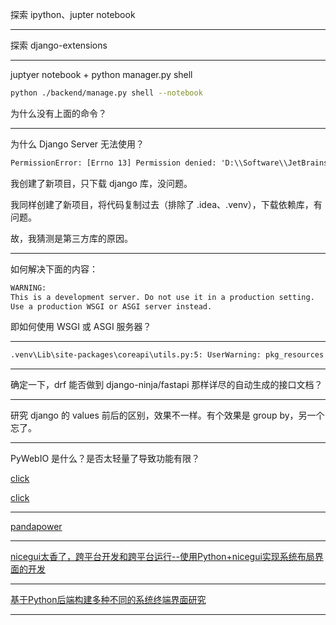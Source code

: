 探索 ipython、jupter notebook

---

探索 django-extensions

---

juptyer notebook + python manager.py shell
```bash
python ./backend/manage.py shell --notebook
```
为什么没有上面的命令？

---

为什么 Django Server 无法使用？
```txt
PermissionError: [Errno 13] Permission denied: 'D:\\Software\\JetBrains\\PyCharm 2024.1.4\\jbr\\bin'
```
我创建了新项目，只下载 django 库，没问题。

我同样创建了新项目，将代码复制过去（排除了 .idea、.venv），下载依赖库，有问题。

故，我猜测是第三方库的原因。

---

如何解决下面的内容：
```txt
WARNING:
This is a development server. Do not use it in a production setting.
Use a production WSGI or ASGI server instead.
```
即如何使用 WSGI 或 ASGI 服务器？

---

```txt
.venv\Lib\site-packages\coreapi\utils.py:5: UserWarning: pkg_resources is deprecated as an API. See https://setuptools.pypa.io/en/latest/pkg_resources.html. The pkg_resources package is slated for removal as early as 2025-11-30. Refrain from using this package or pin to Setuptools<81.
```

---

确定一下，drf 能否做到 django-ninja/fastapi 那样详尽的自动生成的接口文档？

---

研究 django 的 values 前后的区别，效果不一样。有个效果是 group by，另一个忘了。

---

PyWebIO 是什么？是否太轻量了导致功能有限？

[click](https://pywebio.readthedocs.io/zh-cn/latest/index.html)

[click](https://blog.csdn.net/qq_40442753/article/details/118426603)

---

[pandapower](https://www.jianshu.com/p/ac610313c40d)

---

[nicegui太香了，跨平台开发和跨平台运行--使用Python+nicegui实现系统布局界面的开发 ](https://www.cnblogs.com/wuhuacong/p/18463875)

---

[基于Python后端构建多种不同的系统终端界面研究](https://www.cnblogs.com/wuhuacong/p/18455704)

---




